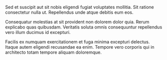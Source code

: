 Sed et suscipit aut sit nobis eligendi fugiat voluptates mollitia. Sit ratione consectetur nulla ut. Repellendus unde atque debitis eum eos.
 Consequatur molestias at sit provident non dolorem dolor quia. Rerum explicabo quas quibusdam. Veritatis soluta omnis consequuntur repellendus vero illum ducimus id excepturi.
 Facilis ex numquam exercitationem et fuga minima excepturi delectus. Itaque autem eligendi recusandae ea enim. Tempore vero corporis qui in architecto totam tempore aliquam doloremque.